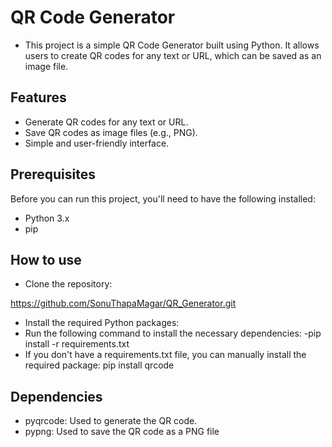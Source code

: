 # QR Code Generator
- This project is a simple QR Code Generator built using Python. It allows users to create QR codes for any text or URL, which can be saved as an image file.



## Features
- Generate QR codes for any text or URL.
- Save QR codes as image files (e.g., PNG).
- Simple and user-friendly interface.
## Prerequisites
Before you can run this project, you'll need to have the following installed:

- Python 3.x
- pip
## How to use
- Clone the repository:

https://github.com/SonuThapaMagar/QR_Generator.git

- Install the required Python packages:
- Run the following command to install the necessary dependencies:
    -pip install -r requirements.txt
- If you don't have a requirements.txt file, you can manually install the required package:
    pip install qrcode




## Dependencies
- pyqrcode: Used to generate the QR code.
- pypng: Used to save the QR code as a PNG file